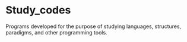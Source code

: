 # Study_codes
Programs developed for the purpose of studying languages, structures, paradigms, and other programming tools.
